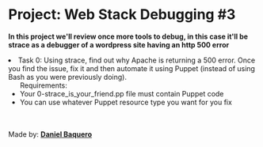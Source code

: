 <html>
<h1>Project: Web Stack Debugging #3</h1>
<p><strong>In this project we'll review once more tools to debug, in this case it'll be strace as a debugger of a wordpress site having an http 500 error</strong></p>
<body>
<li>Task 0: Using strace, find out why Apache is returning a 500 error. Once you find the issue, fix it and then automate it using Puppet (instead of using Bash as you were previously doing).
<br>
<ul>Requirements:
<br>
<li>Your 0-strace_is_your_friend.pp file must contain Puppet code</li>
<li>You can use whatever Puppet resource type you want for you fix</li>
</ul>
</li>
</body>
<br>
<br>
<footer>Made by: <strong><a href="https://github.com/DanielBaquero28">Daniel Baquero</a></strong></footer>
</html>